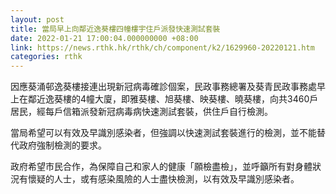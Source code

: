 ```yaml
---
layout: post
title: 當局早上向鄰近逸葵樓四幢樓宇住戶派發快速測試套裝
date: 2022-01-21 17:00:04.000000000 +08:00
link: https://news.rthk.hk/rthk/ch/component/k2/1629960-20220121.htm
categories: rthk
---
```


因應葵涌邨逸葵樓接連出現新冠病毒確診個案，民政事務總署及葵青民政事務處早上在鄰近逸葵樓的4幢大廈，即雅葵樓、旭葵樓、映葵樓、曉葵樓，向共3460戶居民，經每戶信箱派發新冠病毒病快速測試套裝，供住戶自行檢測。

當局希望可以有效及早識別感染者，但強調以快速測試套裝進行的檢測，並不能替代政府強制檢測的要求。

政府希望市民合作，為保障自己和家人的健康「願檢盡檢」，並呼籲所有對身體狀況有懷疑的人士，或有感染風險的人士盡快檢測，以有效及早識別感染者。
